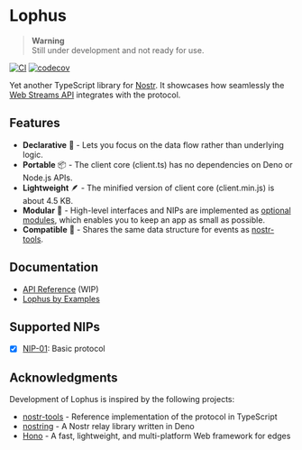 # Lophus

> **Warning**\
> Still under development and not ready for use.

[![CI](https://github.com/hasundue/lophus/actions/workflows/ci.yml/badge.svg)](https://github.com/hasundue/lophus/actions/workflows/ci.yml)
[![codecov](https://codecov.io/github/hasundue/lophus/branch/main/graph/badge.svg?token=s01IMg4nI8)](https://codecov.io/github/hasundue/lophus)

Yet another TypeScript library for [Nostr][nostr]. It showcases how seamlessly
the [Web Streams API][streams-api] integrates with the protocol.

[nostr]: https://nostr.com
[streams-api]: https://developer.mozilla.org/docs/Web/API/Streams_API

## Features

- **Declarative** 🌊 - Lets you focus on the data flow rather than underlying
  logic.
- **Portable** 📦 - The client core (client.ts) has no dependencies on Deno or
  Node.js APIs.
- **Lightweight** 🪶 - The minified version of client core (client.min.js) is
  about 4.5 KB.
- **Modular** 🔌 - High-level interfaces and NIPs are implemented as
  [optional modules][modules], which enables you to keep an app as small as
  possible.
- **Compatible** 🤝 - Shares the same data structure for events as
  [nostr-tools][nostr-tools].

[modules]: https://github.com/hasundue/lophus/tree/main/lib
[nostr-tools]: https://github.com/nbd-wtf/nostr-tools

## Documentation

- [API Reference](https://deno.land/x/lophus) (WIP)
- [Lophus by Examples](https://github.com/hasundue/lophus-by-example)

## Supported NIPs

- [x] [NIP-01](https://github.com/nostr-protocol/nips/blob/master/01.md): Basic
      protocol

## Acknowledgments

Development of Lophus is inspired by the following projects:

- [nostr-tools][nostr-tools] - Reference implementation of the protocol in
  TypeScript
- [nostring][nostring] - A Nostr relay library written in Deno
- [Hono][hono] - A fast, lightweight, and multi-platform Web framework for edges

[nostring]: https://github.com/xbol0/nostring
[hono]: https://github.com/honojs/hono
